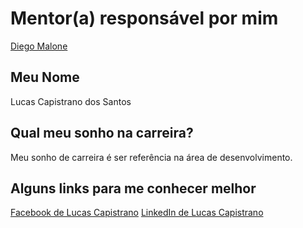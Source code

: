 # Mentor(a) responsável por mim

[Diego Malone](/mentores/perfis/diegomalone.md)

## Meu Nome

Lucas Capistrano dos Santos

## Qual meu sonho na carreira?

Meu sonho de carreira é ser referência na área de desenvolvimento.

## Alguns links para me conhecer melhor

[Facebook de Lucas Capistrano](https://www.facebook.com/lucas.capistrano.7)
[LinkedIn de Lucas Capistrano](https://br.linkedin.com/in/lucascapistrano)  
